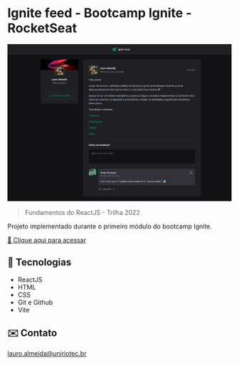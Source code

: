 # Ignite feed - Bootcamp Ignite - RocketSeat

![preview](./preview.png)

> Fundamentos do ReactJS - Trilha 2022

Projeto implementado durante o primeiro módulo do bootcamp Ignite.

[🔗 Clique aqui para acessar]()

## 🔧 Tecnologias
- ReactJS
- HTML
- CSS
- Git e Github
- Vite

## ✉️ Contato
lauro.almeida@uniriotec.br